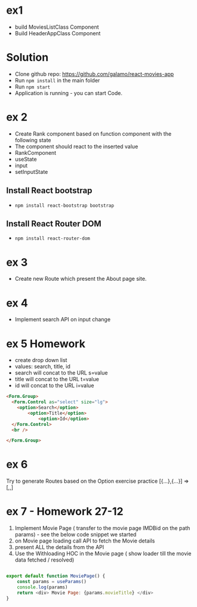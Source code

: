 # ex1

- build MoviesListClass Component
- Build HeaderAppClass Component

# Solution

- Clone github repo: https://github.com/galamo/react-movies-app
- Run `npm install` in the main folder
- Run `npm start`
- Application is running - you can start Code.


# ex 2

- Create Rank component based on function component with the following state
- The component should react to the inserted value
- RankComponent
- useState
- input 
- setInputState




## Install React bootstrap
-  `npm install react-bootstrap bootstrap`


## Install React Router DOM
-  `npm install react-router-dom`

# ex 3 
- Create new Route which present the About page site.


 # ex 4
- Implement search API on input change


# ex 5 Homework
- create drop down list
- values: search, title, id
- search will concat to the URL  s=value
- title will concat to the URL  t=value
- id will concat to the URL  i=value



```html
<Form.Group>
  <Form.Control as="select" size="lg">
    <option>Search</option>
        <option>Title</option>
            <option>Id</option>
  </Form.Control>
  <br />

</Form.Group>
```

# ex 6

Try to generate Routes based on the Option exercise practice
[{...},{...}] => [<Route>,<Route>,<Route>]


# ex 7 - Homework 27-12

1. Implement Movie Page ( transfer to the movie page IMDBid on the path params) - see the below code snippet we started
2. on Movie page loading call API to fetch the Movie details
3. present ALL the details from the API
4. Use the Withloading HOC in the Movie page ( show loader till the movie data fetched / resolved)

 
```javascript

export default function MoviePage() {
    const params = useParams()
    console.log(params)
    return <div> Movie Page: {params.movieTitle} </div>
}

```